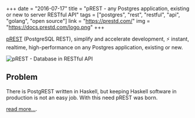 +++
date = "2016-07-17"
title = "pREST - any Postgres application, existing or new to server RESTful API"
tags = ["postgres", "rest", "restful", "api", "golang", "open source"]
link = "https://prestd.com/"
img = "https://docs.prestd.com/logo.png"
+++

[pREST](https://github.com/prest/prest) (PostgreSQL REST), simplify and accelerate development, ⚡ instant, realtime, high-performance on any Postgres application, existing or new.

<!-- more -->

![pREST - Database in RESTful API](https://docs.prestd.com/logo.png)

## Problem

There is PostgREST written in Haskell, but keeping Haskell software in production is not an easy job. With this need pREST was born.

[read more...](https://github.com/prest/prest/issues/41).
